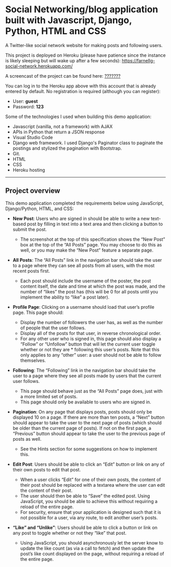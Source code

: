 # Social Networking/blog application built with Javascript, Django, Python, HTML and CSS

A Twitter-like social network website for making posts and following users.

This project is deployed on Heroku (please have patience since the instance is likely sleeping but will wake up after a few seconds): <a href="https://farnellg-social-network.herokuapp.com/">https://farnellg-social-network.herokuapp.com/</a>

A screencast of the project can be found here: <a href="??????">???????</a>

You can log in to the Heroku app above with this account that is already entered by default. No registration is required (although you can register):

* User: **guest**
* Password: **123**

Some of the technologies I used when building this demo application:

* Javascript (vanilla, not a framework) with AJAX
* APIs in Python that return a JSON response
* Visual Studio Code
* Django web framework.  I used Django's Paginator class to paginate the postings and stylized the pagination with Bootstrap.
* Git.
* HTML
* CSS
* Heroku hosting

-----------
## Project overview

This demo application completed the requirements below using JavaScript, Django/Python, HTML, and CSS:

* **New Post**: Users who are signed in should be able to write a new text-based post by filling in text into a text area and then clicking a button to submit the post.
    * The screenshot at the top of this specification shows the “New Post” box at the top of the “All Posts” page. You may choose to do this as well, or you may make the “New Post” feature a separate page.

* **All Posts**: The “All Posts” link in the navigation bar should take the user to a page where they can see all posts from all users, with the most recent posts first.
    * Each post should include the username of the poster, the post content itself, the date and time at which the post was made, and the number of “likes” the post has (this will be 0 for all posts until you implement the ability to “like” a post later).

* **Profile Page**: Clicking on a username should load that user’s profile page. This page should:
    * Display the number of followers the user has, as well as the number of people that the user follows.
    * Display all of the posts for that user, in reverse chronological order.
    * For any other user who is signed in, this page should also display a “Follow” or “Unfollow” button that will let the current user toggle whether or not they are * following this user’s posts. Note that this only applies to any “other” user: a user should not be able to follow themselves.

* **Following**: The “Following” link in the navigation bar should take the user to a page where they see all posts made by users that the current user follows.
    * This page should behave just as the “All Posts” page does, just with a more limited set of posts.
    * This page should only be available to users who are signed in.

* **Pagination**: On any page that displays posts, posts should only be displayed 10 on a page. If there are more than ten posts, a “Next” button should appear to take the user to the next page of posts (which should be older than the current page of posts). If not on the first page, a “Previous” button should appear to take the user to the previous page of posts as well.
    * See the Hints section for some suggestions on how to implement this.

* **Edit Post**: Users should be able to click an “Edit” button or link on any of their own posts to edit that post.
    * When a user clicks “Edit” for one of their own posts, the content of their post should be replaced with a textarea where the user can edit the content of their post.
    * The user should then be able to “Save” the edited post. Using JavaScript, you should be able to achieve this without requiring a reload of the entire page.
    * For security, ensure that your application is designed such that it is not possible for a user, via any route, to edit another user’s posts.

* **“Like” and “Unlike”**: Users should be able to click a button or link on any post to toggle whether or not they “like” that post.
    * Using JavaScript, you should asynchronously let the server know to update the like count (as via a call to fetch) and then update the post’s like count displayed on the page, without requiring a reload of the entire page.